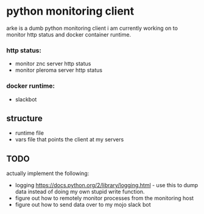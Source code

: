 # python monitoring client
arke is a dumb python monitoring client i am currently working on to monitor http status and docker container runtime.

### http status:
- monitor znc server http status
- monitor pleroma server http status

### docker runtime:
- slackbot

## structure
- runtime file
- vars file that points the client at my servers

## TODO
actually implement the following:
- logging https://docs.python.org/2/library/logging.html - use this to dump data instead of doing my own stupid write function.
- figure out how to remotely monitor processes from the monitoring host
- figure out how to send data over to my mojo slack bot